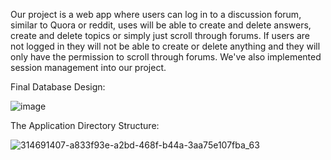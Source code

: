 Our project is a web app where users can log in to a discussion forum, similar to Quora or reddit, uses will be able to create and delete answers, create and delete topics or simply just scroll through forums. If users are not logged in they will not be able to create or delete anything and they will only have the permission to scroll through forums. We've also implemented session management into our project.

Final Database Design:

![image](https://github.com/AbdelHamdyGhanem/CS-3103-Project/assets/126428031/a1e6e53d-05c1-4747-b097-b24b75900e3f)

The Application Directory Structure:

![314691407-a833f93e-a2bd-468f-b44a-3aa75e107fba_63](https://github.com/AbdelHamdyGhanem/CS-3103-Project/assets/126428031/53f0cee2-d7b9-4b63-a174-90cf56e0640e)
